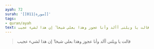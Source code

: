 ```yaml
---
ayah: 72
surah: '[[011|سورة]]'
tags:
- quran/ayah
text: قالت يا ويلتى أألد وأنا عجوز وهذا بعلي شيخا ۖ إن هذا لشيء عجيب
---
```

> قالت يا ويلتى أألد وأنا عجوز وهذا بعلي شيخا ۖ إن هذا لشيء عجيب
